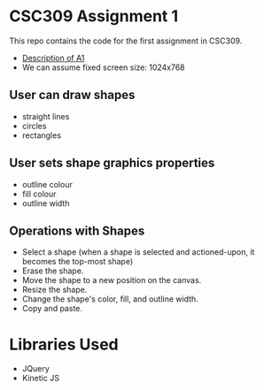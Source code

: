 CSC309 Assignment 1
====================

This repo contains the code for the first assignment in CSC309.

* [Description of A1](http://www.cs.toronto.edu/~delara/courses/csc309/)
* We can assume fixed screen size: 1024x768

## User can draw shapes

* straight lines
* circles
* rectangles

## User sets shape graphics properties

* outline colour
* fill colour
* outline width

## Operations with Shapes

* Select a shape (when a shape is selected and actioned-upon, it becomes the top-most shape)
* Erase the shape.
* Move the shape to a new position on the canvas.
* Resize the shape.
* Change the shape's color, fill, and outline width.
* Copy and paste. 



# Libraries Used

* JQuery
* Kinetic JS
